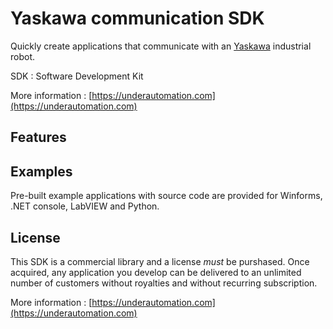 # Yaskawa communication SDK

Quickly create applications that communicate with an [Yaskawa](https://www.universal-robots.com) industrial robot.

SDK : Software Development Kit

More information : [https://underautomation.com](https://underautomation.com)

## Features

## Examples
Pre-built example applications with source code are provided for Winforms, .NET console, LabVIEW and Python.

## License
This SDK is a commercial library and a license *must* be purshased. Once acquired, any application you develop can be delivered to an unlimited number of customers without royalties and without recurring subscription.

More information : [https://underautomation.com](https://underautomation.com)

